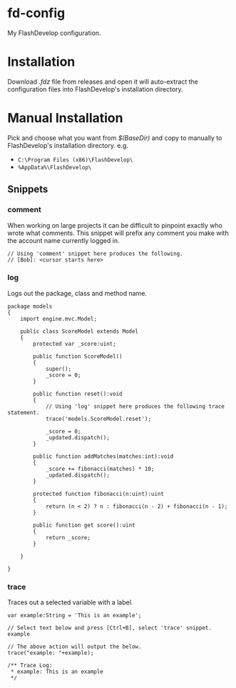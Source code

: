 # fd-config
My FlashDevelop configuration.

# Installation
Download *.fdz* file from releases and open it will auto-extract the configuration files into FlashDevelop's installation directory.

# Manual Installation
Pick and choose what you want from *$(BaseDir)* and copy to manually to FlashDevelop's installation directory. e.g.

- `C:\Program Files (x86)\FlashDevelop\`
- `%AppData%\FlashDevelop\`

## Snippets

### comment
When working on large projects it can be difficult to pinpoint exactly who wrote what comments. This snippet will prefix any comment you make with the account name currently logged in.

```as3
// Using 'comment' snippet here produces the following.
// [Bob]: <cursor starts here>
```

### log
Logs out the package, class and method name.

```as3
package models
{
    import engine.mvc.Model;

    public class ScoreModel extends Model
    {
        protected var _score:uint;

        public function ScoreModel()
        {
            super();
            _score = 0;
        }

        public function reset():void
        {
            // Using 'log' snippet here produces the following trace statement.
            trace('models.ScoreModel.reset');

            _score = 0;
            _updated.dispatch();
        }

        public function addMatches(matches:int):void
        {
            _score += fibonacci(matches) * 10;
            _updated.dispatch();
        }

        protected function fibonacci(n:uint):uint
        {
            return (n < 2) ? n : fibonacci(n - 2) + fibonacci(n - 1);
        }

        public function get score():uint
        {
            return _score;
        }

    }

}
```

### trace
Traces out a selected variable with a label.
```as3
var example:String = 'This is an example';

// Select text below and press [Ctrl+B], select 'trace' snippet.
example

// The above action will output the below.
trace("example: "+example);

/** Trace Log:
 * example: This is an example
 */
```

